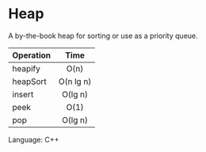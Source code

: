 Heap
====

A by-the-book heap for sorting or use as a priority queue.

| Operation     | Time        |
| ------------- |:-----------:|
| heapify       | O(n)        |
| heapSort      | O(n lg n)   |
| insert        | O(lg n)     |
| peek          | O(1)        |
| pop           | O(lg n)     |

Language: C++
